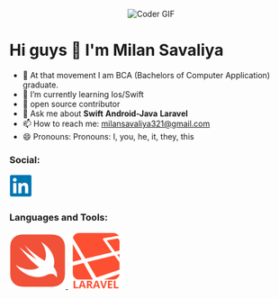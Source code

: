 <p align="center">

  <img src="https://media.giphy.com/media/L1R1tvI9svkIWwpVYr/giphy.gif" alt="Coder GIF" width="500" height="250">
  
</p>

# Hi guys 👋  I'm Milan Savaliya





- 🔭 At that movement I am BCA (Bachelors of Computer Application) graduate.
- 🌱 I’m currently learning Ios/Swift
- 👯 open source contributor
- 💬 Ask me about **Swift** **Android-Java** **Laravel**
- 📫 How to reach me: milansavaliya321@gmail.com
- 😄 Pronouns: Pronouns: I, you, he, it, they, this


<h3 align="left">Social:</h3>
<p align="left"> <a href="https://uk.linkedin.com/in/milan-savaliya-ios-developer" target="_blank"> <img src="https://github.com/devicons/devicon/blob/master/icons/linkedin/linkedin-original.svg" alt="Linkedin" width="40" height="40"/> </a> 

<h3 align="left">Languages and Tools:</h3>
<p align="left"> 
  <a href="" target="_blank"> <img src="https://github.com/devicons/devicon/blob/master/icons/swift/swift-original.svg" alt="scikit_learn" width="100" height="100"/> </a>  
  <a href="" target="_blank"> <img src="https://github.com/devicons/devicon/blob/master/icons/laravel/laravel-plain-wordmark.svg" alt="scikit_learn" width="100" height="100"/> </a> 
 
</p>
